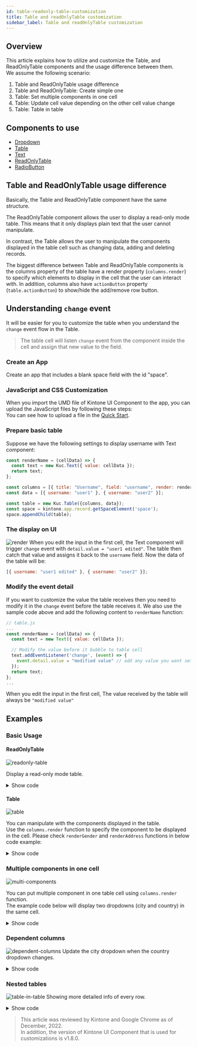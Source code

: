 ```yaml
---
id: table-readonly-table-customization
title: Table and readOnlyTable customization
sidebar_label: Table and readOnlyTable customization
---
```


## Overview
This article explains how to utilize and customize the Table, and ReadOnlyTable components and the usage difference between them.<br>
We assume the following scenario:
1. Table and ReadOnlyTable usage difference
2. Table and ReadOnlyTable: Create simple one
3. Table: Set multiple components in one cell
4. Table: Update cell value depending on the other cell value change
5. Table: Table in table

## Components to use
- [Dropdown](../components/desktop/dropdown.md)
- [Table](../components/desktop/table.md)
- [Text](../components/desktop/text.md)
- [ReadOnlyTable](../components/desktop/readonly-table.md)
- [RadioButton](../components/desktop/radio-button.md)

## Table and ReadOnlyTable usage difference
Basically, the Table and ReadOnlyTable component have the same structure.

The ReadOnlyTable component allows the user to display a read-only mode table. This means that it only displays plain text that the user cannot manipulate.<br>

In contrast, the Table allows the user to manipulate the components displayed in the table cell such as changing data, adding and deleting records.

The biggest difference between Table and ReadOnlyTable components is the columns property of the table have a render property (`columns.render`) to specify which elements to display in the cell that the user can interact with. In addition, columns also have `actionButton` property (`table.actionButton`) to show/hide the add/remove row button.

## Understanding `change` event
It will be easier for you to customize the table when you understand the `change` event flow in the Table.
>The table cell will listen `change` event from the component inside the cell and assign that new value to the field.</br>

### Create an App
Create an app that includes a blank space field with the id "space".

### JavaScript and CSS Customization
When you import the UMD file of Kintone UI Component to the app, you can upload the JavaScript files by following these steps:<br>
You can see how to upload a file in the [Quick Start](../getting-started/quick-start.md).


### Prepare basic table
Suppose we have the following settings to display username with Text component:
```javascript
const renderName = (cellData) => {
  const text = new Kuc.Text({ value: cellData });
  return text;
};

const columns = [{ title: "Username", field: "username", render: renderName }];
const data = [{ username: "user1" }, { username: "user2" }];

const table = new Kuc.Table({columns, data});
const space = kintone.app.record.getSpaceElement('space');
space.appendChild(table);
```

### The display on UI

![render](assets/table-edit-text.gif)
When you edit the input in the first cell, the Text component will trigger `change` event with `detail.value = "user1 edited"`.
The table then catch that value and assigns it back to the `username` field.
Now the data of the table will be:
```javascript
[{ username: "user1 edited" }, { username: "user2" }];
```

### Modify the event detail
If you want to customize the value the table receives then you need to modify it in the `change` event before the table receives it.
We also use the sample code above and add the following content to `renderName` function:

```javascript
// table.js
...
const renderName = (cellData) => {
  const text = new Text({ value: cellData });

  // Modify the value before it bubble to table cell
  text.addEventListener('change', (event) => {
    event.detail.value = "modified value" // add any value you want set to username;
  });
  return text;
};
...
```
When you edit the input in the first cell, The value received by the table will always be `"modified value"`

## Examples
### Basic Usage

#### ReadOnlyTable
![readonly-table](assets/readonly-table.png)

Display a read-only mode table.
<details>
  <summary>Show code</summary>

  ```js
const columns = [
    {
        title: 'Name',
        field: 'name',
    },
    {
        title: 'Gender',
        field: 'gender',
    },
    {
        title: 'Address',
        field: 'address',
    },
];

const data = [
    {
        name: 'John Brown',
        gender: 'male',
        address: 'osaka-japan',
    },
    {
        name: 'Jim Green',
        gender: 'female',
        address: 'tokyo-japan',
    },
    {
        name: 'Joe Black',
        gender: 'male',
        address: 'hochiminh-vietnam',
    },
];

const readOnlyTable = new Kuc.ReadOnlyTable({columns, data});
const space = kintone.app.record.getSpaceElement('space');
space.appendChild(readOnlyTable);
  ```
</details>

#### Table
![table](assets/table.png)

You can manipulate with the components displayed in the table.</br>
Use the `columns.render` function to specify the component to be displayed in the cell. Please check `renderGender` and `renderAddress` functions in below code example:
<details>
  <summary>Show code</summary>

  ```js
// render gender column with dropdown
const renderGender = (cellData) => {
    const radioButton = new Kuc.RadioButton({
        items: [
        {
            label: 'Male',
            value: 'male',
        },
        {
            label: 'Female',
            value: 'female',
        },
        ],
        itemLayout: 'vertical',
        value: cellData,
    });

    return radioButton;
};

// render address column with dropdown
const renderAddress = (cellData) => {
    const country = cellData.split('-')[1];
    const dropdownCountry = new Kuc.Dropdown({
        items: [
        {
            label: 'Việt Nam',
            value: 'vietnam',
        },
        {
            label: 'Japan',
            value: 'japan',
        },
        ],
        value: country,
    });

    return dropdownCountry;
};

const columns = [
    {
      title: 'Name',
      field: 'name',
    },
    {
      title: 'Gender',
      field: 'gender',
      render: renderGender,
    },
    {
      title: 'Address',
      field: 'address',
      render: renderAddress,
    },
];

const data = [
    {
        name: 'John Brown',
        gender: 'male',
        address: 'osaka-japan',
    },
    {
        name: 'Jim Green',
        gender: 'female',
        address: 'tokyo-japan',
    },
    {
        name: 'Joe Black',
        gender: 'male',
        address: 'hochiminh-vietnam',
    },
];

const table = new Kuc.Table({columns, data});
const space = kintone.app.record.getSpaceElement('space');
space.appendChild(table);
  ```
</details>

### Multiple components in one cell
![multi-components](assets/two-component-in-cell.png)

You can put multiple component in one table cell using `columns.render` function.</br>
The example code below will display two dropdowns (city and country) in the same cell.
<details>
  <summary>Show code</summary>

  ```js
  const renderAddress = (cellData, rowData) => {
    // the format of cellData: "city-country";
    const city = cellData.split('-')[0];
    const country = cellData.split('-')[1];

    const dropdownCity = new Kuc.Dropdown({
      items: [
        {
          label: 'Tokyo',
          value: 'tokyo',
        },
        {
          label: 'Osaka',
          value: 'osaka',
        },
        {
          label: 'Ho Chi Minh',
          value: 'hochiminh',
        },
      ],
      value: city,
    });
    dropdownCity.addEventListener('change', (event) => {
      const _country = rowData.address.split('-')[1];
      event.detail.value = `${event.detail.value}-${_country}`;
    });

    const dropdownCountry = new Kuc.Dropdown({
      items: [
        {
          label: 'Viet Nam',
          value: 'vietnam',
        },
        {
          label: 'Japan',
          value: 'japan',
        },
      ],
      value: country,
    });
    dropdownCountry.addEventListener('change', (event) => {
      const _city = rowData.address.split('-')[0];
      event.detail.value = `${_city}-${event.detail.value}`;
    });

    const container = document.createElement('div');
    container.style.display = 'flex';
    container.appendChild(dropdownCountry);
    container.appendChild(dropdownCity);

    return container;
  };

  const data = [
    {
      name: 'John Brown',
      gender: 'male',
      address: 'osaka-japan',
    },
    {
      name: 'Jim Green',
      gender: 'female',
      address: 'tokyo-japan',
    },
    {
      name: 'Joe Black',
      gender: 'male',
      address: 'hochiminh-vietnam',
    },
  ];

  const columns = [
    {
      title: 'Name',
      field: 'name',
    },
    {
      title: 'Address',
      field: 'address',
      render: renderAddress,
    },
  ];

const table = new Kuc.Table({columns, data});
const space = kintone.app.record.getSpaceElement('space');
space.appendChild(table);
  ```
</details>


### Dependent columns
![dependent-columns](assets/dependent-columns.gif)
Update the city dropdown when the country dropdown changes.
<details>
  <summary>Show code</summary>

  ```js
// Each country will have corresponding cities.
const relatedData = {
    japan: [
        {label: 'Tokyo', value: 'tokyo'},
        {label: 'Osaka', value: 'osaka'},
    ],
    vietnam: [
        {label: 'Ha Noi', value: 'hanoi'},
        {label: 'Ho Chi Minh', value: 'hochiminh'},
    ],
};

const renderCity = (cellData, rowData) => {
    const dropdownCity = new Kuc.Dropdown({
      items: [
        {
          label: 'Tokyo',
          value: 'tokyo',
        },
        {
          label: 'Ho Chi Minh',
          value: 'hochiminh',
        },
      ],
      value: cellData,
    });

    // Logic update city when country column changed
    lastRenderedCountryComponent.addEventListener('change', (e) => {
      dropdownCity.items = relatedData[e.detail.value];
      rowData.city = '';
    });

    return dropdownCity;
  };

  let lastRenderedCountryComponent;
  const renderCountry = (cellData) => {
    const dropdownCountry = new Kuc.Dropdown({
      items: [
        {
          label: 'Viet Nam',
          value: 'vietnam',
        },
        {
          label: 'Japan',
          value: 'japan',
        },
      ],
      value: cellData,
    });
    lastRenderedCountryComponent = dropdownCountry;
    return dropdownCountry;
  };

  const columns = [
    {
      title: 'Country',
      field: 'country',
      render: renderCountry,
    },
    {
      title: 'City',
      field: 'city',
      render: renderCity,
    },
  ];

  const data = [
    {
      country: 'japan',
      city: 'tokyo',
    },
    {
      country: 'vietnam',
      city: 'hochiminh',
    },
  ];

const table = new Kuc.Table({columns, data});
const space = kintone.app.record.getSpaceElement('space');
space.appendChild(table);
  ```
</details>

### Nested tables
![table-in-table](assets/table-in-table.png)
Showing more detailed info of every row.
<details>
  <summary>Show code</summary>

  ```js
  const renderCity = (cellData) => {
    const dropdown = new Kuc.Dropdown({
      items: [
        {label: 'Tokyo', value: 'tokyo'},
        {label: 'Ho Chi Minh', value: 'hochiminh'},
      ],
      value: cellData,
    });

    return dropdown;
  };

  const renderCountry = (cellData) => {
    const renderSubTable = (cellDataSubTable) => {
      const dropdown = new Kuc.Dropdown({
        items: [
          {label: 'Japan', value: 'japan'},
          {label: 'Viet Nam', value: 'vietnam'},
        ],
        value: cellDataSubTable,
      });
      return dropdown;
    };

    const columnsSubTable = [
      {
        title: 'Sub Table',
        field: 'dropdown',
        render: renderSubTable,
      },
    ];

    const dataSubTable = [];
    for (let i = 0; i < cellData.split(',').length; i++) {
      dataSubTable.push({dropdown: cellData.split(',')[i]});
    }
    const subTable = new Kuc.Table({
      columns: columnsSubTable,
      data: dataSubTable,
    });

    subTable.addEventListener('change', (subTableEvent) => {
      const _dataSubTable = subTableEvent.detail.data;
      let countries = '';
      for (let i = 0; i < _dataSubTable.length; i++) {
        countries += _dataSubTable[i].dropdown;
        if (i !== _dataSubTable.length - 1) {
          countries += ',';
        }
      }
      subTableEvent.detail.value = countries;
    });
    return subTable;
  };

  const columns = [
    {
      title: 'Country',
      field: 'country',
      render: renderCountry,
    },
    {
      title: 'City',
      field: 'city',
      render: renderCity,
    },
  ];

  const data = [
    {
      city: 'tokyo',
      country: 'japan',
    },
    {
      city: 'hochiminh',
      country: 'vietnam',
    },
  ];

  const table = new Kuc.Table({columns, data});
  const space = kintone.app.record.getSpaceElement('space');
  space.appendChild(table);
  ```
</details>

> This article was reviewed by Kintone and Google Chrome as of December, 2022.<br>
> In addition, the version of Kintone UI Component that is used for customizations is v1.8.0.